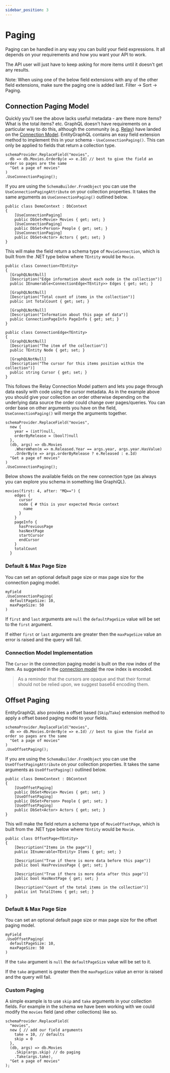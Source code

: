 ```yaml
---
sidebar_position: 3
---
```


# Paging

Paging can be handled in any way you can build your field expressions. It all depends on your requirements and how you want your API to work.

The API user will just have to keep asking for more items until it doesn't get any results.

Note: When using one of the below field extensions with any of the other field extensions, make sure the paging one is added last. Filter -> Sort -> Paging.

## Connection Paging Model

Quickly you'll see the above lacks useful metadata - are there more items? What is the total items? etc. GraphQL doesn't have requirements on a particular way to do this, although the community (e.g. [Relay](https://relay.dev/graphql/connections.htm)) have landed on the [Connection Model](https://graphql.org/learn/pagination/). EntityGraphQL contains an easy field extension method to implement this in your schema - `UseConnectionPaging()`. This can only be applied to fields that return a collection type.

```
schemaProvider.ReplaceField("movies",
  db => db.Movies.OrderBy(e => e.Id) // best to give the field an order so pages are the same
  "Get a page of movies"
)
.UseConnectionPaging();
```

If you are using the `SchemaBuilder.FromObject` you can use the `UseConnectionPagingAttribute` on your collection properties. It takes the same arguments as `UseConnectionPaging()` outlined below.

```
public class DemoContext : DbContext
{
    [UseConnectionPaging]
    public DbSet<Movie> Movies { get; set; }
    [UseConnectionPaging]
    public DbSet<Person> People { get; set; }
    [UseConnectionPaging]
    public DbSet<Actor> Actors { get; set; }
}
```

This will make the field return a schema type of `MovieConnection`, which is built from the .NET type below where `TEntity` would be `Movie`.

```
public class Connection<TEntity>
{
  [GraphQLNotNull]
  [Description("Edge information about each node in the collection")]
  public IEnumerable<ConnectionEdge<TEntity>> Edges { get; set; }

  [GraphQLNotNull]
  [Description("Total count of items in the collection")]
  public int TotalCount { get; set; }

  [GraphQLNotNull]
  [Description("Information about this page of data")]
  public ConnectionPageInfo PageInfo { get; set; }
}

public class ConnectionEdge<TEntity>
{
  [GraphQLNotNull]
  [Description("The item of the collection")]
  public TEntity Node { get; set; }

  [GraphQLNotNull]
  [Description("The cursor for this items position within the collection")]
  public string Cursor { get; set; }
}
```

This follows the Relay Connection Model pattern and lets you page through data easily with code using the cursor metadata. As in the example above you should give your collection an order otherwise depending on the underlying data source the order could change over pages/queries. You can order base on other arguments you have on the field, `UseConnectionPaging()` will merge the arguments together.

```
schemaProvider.ReplaceField("movies",
  new {
    year = (int?)null,
    orderByRelease = (bool?)null
  },
  (db, args) => db.Movies
    .WhereWhen(m => m.Released.Year == args.year, args.year.HasValue)
    .OrderBy(e => args.orderByRelease ? e.Released : e.Id)
  "Get a page of movies"
)
.UseConnectionPaging();
```

Below shows the available fields on the new connection type (as always you can explore you schema in something like GraphiQL).

```
movies(first: 4, after: "MQ==") {
    edges {
      cursor
      node { # this is your expected Movie context
        name
      }
    }
    pageInfo {
      hasPreviousPage
      hasNextPage
      startCursor
      endCursor
    }
    totalCount
  }
```

### Default & Max Page Size

You can set an optional default page size or max page size for the connection paging model.

```
myField
.UseConnectionPaging(
  defaultPageSize: 10,
  maxPageSize: 50
)
```

If `first` and `last` arguments are `null` the `defaultPageSize` value will be set to the `first` argument.

If either `first` or `last` arguments are greater then the `maxPageSize` value an error is raised and the query will fail.

### Connection Model Implementation

The `Cursor` in the connection paging model is built on the row index of the item. As suggested in the [connection model](https://graphql.org/learn/pagination/#complete-connection-model) the row index is encoded.

> As a reminder that the cursors are opaque and that their format should not be relied upon, we suggest base64 encoding them.

## Offset Paging

EntityGraphQL also provides a offset based (`Skip`/`Take`) extension method to apply a offset based paging model to your fields.

```
schemaProvider.ReplaceField("movies",
  db => db.Movies.OrderBy(e => e.Id) // best to give the field an order so pages are the same
  "Get a page of movies"
)
.UseOffsetPaging();
```

If you are using the `SchemaBuilder.FromObject` you can use the `UseOffsetPagingAttribute` on your collection properties. It takes the same arguments as `UseOffsetPaging()` outlined below.

```
public class DemoContext : DbContext
{
    [UseOffsetPaging]
    public DbSet<Movie> Movies { get; set; }
    [UseOffsetPaging]
    public DbSet<Person> People { get; set; }
    [UseOffsetPaging]
    public DbSet<Actor> Actors { get; set; }
}
```

This will make the field return a schema type of `MovieOffsetPage`, which is built from the .NET type below where `TEntity` would be `Movie`.

```
public class OffsetPage<TEntity>
{
    [Description("Items in the page")]
    public IEnumerable<TEntity> Items { get; set; }

    [Description("True if there is more data before this page")]
    public bool HasPreviousPage { get; set; }

    [Description("True if there is more data after this page")]
    public bool HasNextPage { get; set; }

    [Description("Count of the total items in the collection")]
    public int TotalItems { get; set; }
}
```

### Default & Max Page Size

You can set an optional default page size or max page size for the offset paging model.

```
myField
.UseOffsetPaging(
  defaultPageSize: 10,
  maxPageSize: 50
)
```

If the `take` argument is `null` the `defaultPageSize` value will be set to it.

If the `take` argument is greater then the `maxPageSize` value an error is raised and the query will fail.

### Custom Paging

A simple example is to use `skip` and `take` arguments in your collection fields. For example in the schema we have been working with we could modify the `movies` field (and other collections) like so.

```
schemaProvider.ReplaceField(
  "movies",
  new { // add our field arguments
    take = 10, // defaults
    skip = 0
  },
  (db, args) => db.Movies
    .Skip(args.skip) // do paging
    .Take(args.take),
  "Get a page of movies"
);
```
